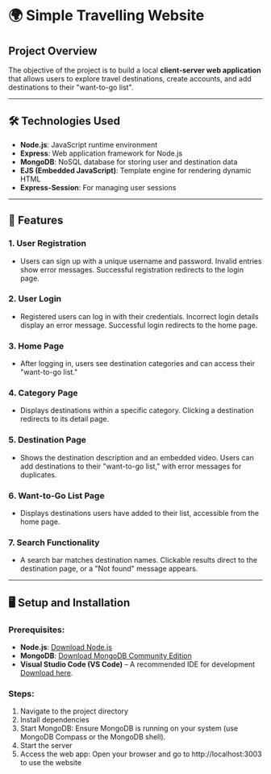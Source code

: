 # 🌍 Simple Travelling Website 

## Project Overview
The objective of the project is to build a local **client-server web application** that allows users to explore travel destinations, create accounts, and add destinations to their "want-to-go list".

---

## 🛠️ Technologies Used
- **Node.js**: JavaScript runtime environment
- **Express**: Web application framework for Node.js
- **MongoDB**: NoSQL database for storing user and destination data
- **EJS (Embedded JavaScript)**: Template engine for rendering dynamic HTML
- **Express-Session**: For managing user sessions

---

## 🌟 Features

### 1. **User Registration**
  - Users can sign up with a unique username and password. Invalid entries show error messages. Successful registration redirects to the login page.

### 2. **User Login**
  - Registered users can log in with their credentials. Incorrect login details display an error message. Successful login redirects to the home page.

### 3. **Home Page**
  - After logging in, users see destination categories and can access their "want-to-go list."

### 4. **Category Page**
  - Displays destinations within a specific category. Clicking a destination redirects to its detail page.

### 5. **Destination Page**
  - Shows the destination description and an embedded video. Users can add destinations to their "want-to-go list," with error messages for duplicates.

### 6. **Want-to-Go List Page**
  - Displays destinations users have added to their list, accessible from the home page.

### 7. **Search Functionality**
  - A search bar matches destination names. Clickable results direct to the destination page, or a "Not found" message appears.

---

## 🖥️ Setup and Installation

### Prerequisites:
- **Node.js**: [Download Node.js](https://nodejs.org/en/download/)
- **MongoDB**: [Download MongoDB Community Edition](https://www.mongodb.com/try/download/community)
- **Visual Studio Code (VS Code)** – A recommended IDE for development [Download here](https://code.visualstudio.com/).

### Steps:
1. Navigate to the project directory 
2. Install dependencies
3. Start MongoDB: Ensure MongoDB is running on your system (use MongoDB Compass or the MongoDB shell).
4. Start the server
5. Access the web app: Open your browser and go to http://localhost:3003 to use the website
   
